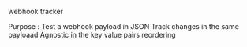 webhook tracker

Purpose : Test a webhook payload in JSON
Track changes in the same payloaad
Agnostic in the key value pairs reordering